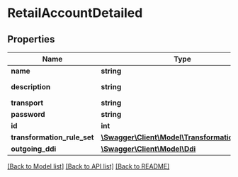# RetailAccountDetailed

## Properties
Name | Type | Description | Notes
------------ | ------------- | ------------- | -------------
**name** | **string** |  | [optional] 
**description** | **string** |  | [default to '']
**transport** | **string** |  | [optional] 
**password** | **string** |  | [optional] 
**id** | **int** |  | [optional] 
**transformation_rule_set** | [**\Swagger\Client\Model\TransformationRuleSet**](TransformationRuleSet.md) |  | [optional] 
**outgoing_ddi** | [**\Swagger\Client\Model\Ddi**](Ddi.md) |  | [optional] 

[[Back to Model list]](../README.md#documentation-for-models) [[Back to API list]](../README.md#documentation-for-api-endpoints) [[Back to README]](../README.md)


